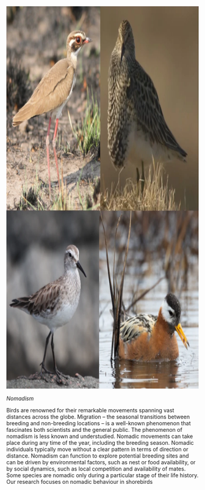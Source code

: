 <!-- do not alter next line -->
<img src="/CONTENT/projects/Nomadism/about.webp" class="float-end imgshadow rounded" style = "height:25vh;">

*Nomadism*

Birds are renowned for their remarkable movements spanning vast distances across the globe. Migration – the seasonal transitions between breeding and non-breeding locations – is a well-known phenomenon that fascinates both scientists and the general public. 
The phenomenon of nomadism is less known and understudied. Nomadic movements can take place during any time of the year, including the breeding season. Nomadic individuals typically move without a clear pattern in terms of direction or distance. Nomadism can function to explore potential breeding sites and can be driven by environmental factors, such as nest or food availability, or by social dynamics, such as local competition and availability of mates. Some species are nomadic only during a particular stage of their life history.
Our research focuses on nomadic behaviour in shorebirds